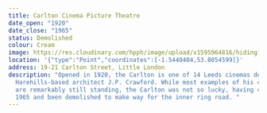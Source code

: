 ```yaml
---
title: Carlton Cinema Picture Theatre
date_open: "1920"
date_close: "1965"
status: Demolished
colour: Cream
image: https://res.cloudinary.com/hpph/image/upload/v1595964816/hidinginplainsight/carltoncinemapicturetheatre.svg
location: '{"type":"Point","coordinates":[-1.5440404,53.8054599]}'
address: 19-21 Carlton Street, Little London
description: "Opened in 1920, the Carlton is one of 14 Leeds cinemas designed by
  Harehills-based architect J.P. Crawford. While most examples of his cinemas
  are remarkably still standing, the Carlton was not so lucky, having closed in
  1965 and been demolished to make way for the inner ring road. "
---
```

